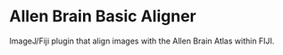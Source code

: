 # Allen Brain Basic Aligner
ImageJ/Fiji plugin that align images with the Allen Brain Atlas within FIJI.

